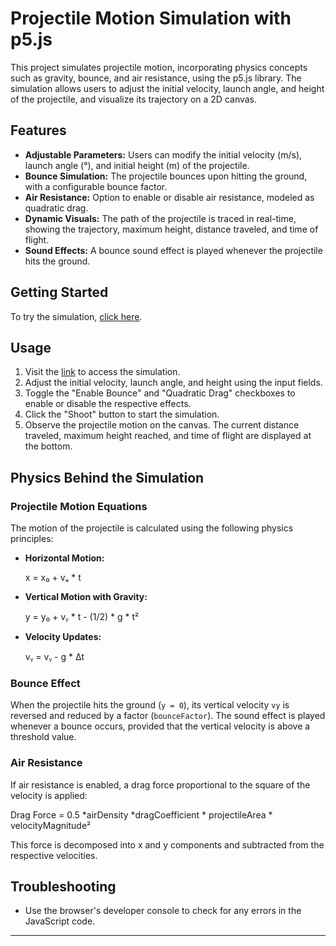 # Projectile Motion Simulation with p5.js

This project simulates projectile motion, incorporating physics concepts such as gravity, bounce, and air resistance, using the p5.js library. The simulation allows users to adjust the initial velocity, launch angle, and height of the projectile, and visualize its trajectory on a 2D canvas.

## Features

- **Adjustable Parameters:** Users can modify the initial velocity (m/s), launch angle (°), and initial height (m) of the projectile.
- **Bounce Simulation:** The projectile bounces upon hitting the ground, with a configurable bounce factor.
- **Air Resistance:** Option to enable or disable air resistance, modeled as quadratic drag.
- **Dynamic Visuals:** The path of the projectile is traced in real-time, showing the trajectory, maximum height, distance traveled, and time of flight.
- **Sound Effects:** A bounce sound effect is played whenever the projectile hits the ground.

## Getting Started

To try the simulation, [click here](https://stieilijh.github.io/Projectile-Motion-Simulator/).

## Usage

1. Visit the [link](https://stieilijh.github.io/Projectile-Motion-Simulator/) to access the simulation.
2. Adjust the initial velocity, launch angle, and height using the input fields.
3. Toggle the "Enable Bounce" and "Quadratic Drag" checkboxes to enable or disable the respective effects.
4. Click the "Shoot" button to start the simulation.
5. Observe the projectile motion on the canvas. The current distance traveled, maximum height reached, and time of flight are displayed at the bottom.

## Physics Behind the Simulation

### Projectile Motion Equations

The motion of the projectile is calculated using the following physics principles:

- **Horizontal Motion:**

  x = x₀ + vₓ \* t

- **Vertical Motion with Gravity:**

  y = y₀ + vᵧ \* t - (1/2) \* g \* t²

- **Velocity Updates:**

  vᵧ = vᵧ - g \* Δt

### Bounce Effect

When the projectile hits the ground (`y = 0`), its vertical velocity `vy` is reversed and reduced by a factor (`bounceFactor`). The sound effect is played whenever a bounce occurs, provided that the vertical velocity is above a threshold value.

### Air Resistance

If air resistance is enabled, a drag force proportional to the square of the velocity is applied:

Drag Force = 0.5 \*airDensity \*dragCoefficient \* projectileArea \* velocityMagnitude²

This force is decomposed into x and y components and subtracted from the respective velocities.

## Troubleshooting

- Use the browser's developer console to check for any errors in the JavaScript code.

---
